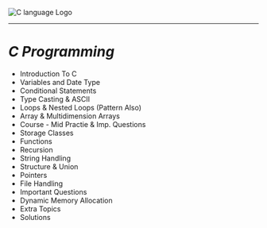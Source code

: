 ![C language Logo](https://github.com/amantiwari8861/C_Batch_11_to_12/blob/master/C.jpg "C")
<hr>
<h1><i>C Programming</i></h1>

- Introduction To C
- Variables and Date Type
- Conditional Statements
- Type Casting & ASCII
- Loops & Nested Loops (Pattern Also)
- Array & Multidimension Arrays
- Course - Mid Practie &   Imp. Questions
- Storage Classes
- Functions 
- Recursion
- String Handling
- Structure & Union
- Pointers
- File Handling 
- Important Questions
- Dynamic Memory Allocation
- Extra Topics 
- Solutions
